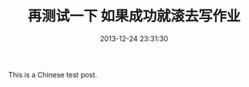 ﻿---
title: 再测试一下 如果成功就滚去写作业
date: 2013-12-24 23:31:30
categories:
- test/test
tags:
---

This is a Chinese test post.

